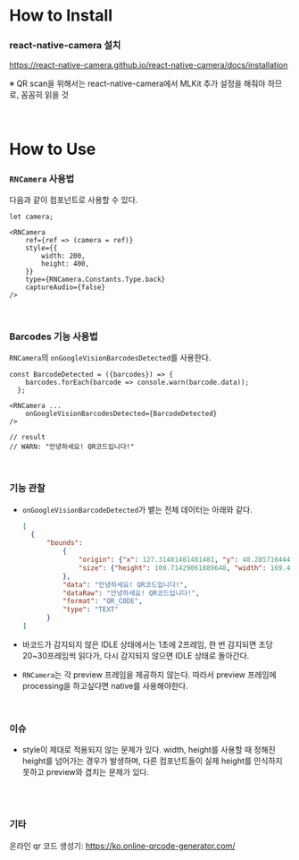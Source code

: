 # How to Install

### react-native-camera 설치

https://react-native-camera.github.io/react-native-camera/docs/installation

※ QR scan을 위해서는 react-native-camera에서 MLKit 추가 설정을 해줘야 하므로, 꼼꼼히 읽을 것



<br/>

# How to Use

### `RNCamera` 사용법

다음과 같이 컴포넌트로 사용할 수 있다.

```react
let camera;

<RNCamera
	ref={ref => (camera = ref)}
	style={{
		width: 200,
		height: 400,
	}}
	type={RNCamera.Constants.Type.back}
	captureAudio={false}
/>
```



<br/>

### Barcodes 기능 사용법

`RNCamera`의 `onGoogleVisionBarcodesDetected`를 사용한다.

```react
const BarcodeDetected = ({barcodes}) => {
    barcodes.forEach(barcode => console.warn(barcode.data));
  };

<RNCamera ...
	onGoogleVisionBarcodesDetected={BarcodeDetected}
/>

// result
// WARN: "안녕하세요! QR코드입니다!"
```



<br/>

### 기능 관찰

- `onGoogleVisionBarcodeDetected`가 뱉는 전체 데이터는 아래와 같다.

  ```json
  [
  	{
  		"bounds": 
  			{
  				"origin": {"x": 127.31481481481481, "y": 48.28571644425392}, 
  				"size": {"height": 109.71429061889648, "width": 169.44444444444446}
  			}, 
  			"data": "안녕하세요! QR코드입니다!", 
  			"dataRaw": "안녕하세요! QR코드입니다!", 
  			"format": "QR_CODE", 
  			"type": "TEXT"
  		}
  ]
  ```


- 바코드가 감지되지 않은 IDLE 상태에서는 1초에 2프레임, 한 번 감지되면 초당 20~30프레임씩 읽다가, 다시 감지되지 않으면 IDLE 상태로 돌아간다.
- `RNCamera`는 각 preview 프레임을 제공하지 않는다. 따라서 preview 프레임에 processing을 하고싶다면 native를 사용해야한다.

<br/>



### 이슈

- style이 제대로 적용되지 않는 문제가 있다. width, height를 사용할 때 정해진 height를 넘어가는 경우가 발생하며, 다른 컴포넌트들이 실제 height를 인식하지 못하고 preview와 겹치는 문제가 있다.



<br/>

<br/>

### 기타

온라인 qr 코드 생성기: https://ko.online-qrcode-generator.com/

